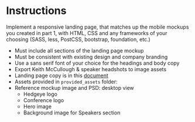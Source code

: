 # Instructions

Implement a responsive landing page, that matches up the mobile mockups you created in part 1, with HTML, CSS and any frameworks of your choosing (SASS, less, PostCSS, bootstrap, foundation, etc.)

* Must include all sections of the landing page mockup
* Must be consistent with existing design and company branding
* Use a sans serif font of your choice for the headings and body copy
* Export Keith McCullough & speaker headshots to image assets 
* Landing page copy is in this [document](https://docs.google.com/document/d/1X_KoNF_2KuX7igsc5Ra5-U09MLlGQfkkDCJz3bmg_44/edit)
* Assets provided in `provided_assets` folder:
* Reference mockup image and PSD: desktop view
  * Hedgeye logo
  * Conference logo
  * Hero image
  * Background image for Speakers section


